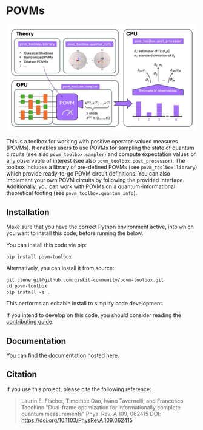 # POVMs

![overview](https://raw.githubusercontent.com/qiskit-community/povm-toolbox/main/docs/_static/read-me-figure.jpg)

This is a toolbox for working with positive operator-valued measures (POVMs).
It enables users to use POVMs for sampling the state of quantum circuits (see
also `povm_toolbox.sampler`) and compute expectation values of any observable of
interest (see also `povm_toolbox.post_processor`).
The toolbox includes a library of pre-defined POVMs (see `povm_toolbox.library`)
which provide ready-to-go POVM circuit definitions. You can also implement your
own POVM circuits by following the provided interface.
Additionally, you can work with POVMs on a quantum-informational theoretical
footing (see `povm_toolbox.quantum_info`).

## Installation

Make sure that you have the correct Python environment active, into which you
want to install this code, before running the below.

You can install this code via pip:
```
pip install povm-toolbox
```

Alternatively, you can install it from source:
```
git clone git@github.com:qiskit-community/povm-toolbox.git
cd povm-toolbox
pip install -e .
```
This performs an editable install to simplify code development.

If you intend to develop on this code, you should consider reading the
[contributing guide](CONTRIBUTING.md).

## Documentation

You can find the documentation hosted
[here](https://qiskit-community.github.io/povm-toolbox/).

## Citation

If you use this project, please cite the following reference:

> Laurin E. Fischer, Timothée Dao, Ivano Tavernelli, and Francesco Tacchino
> "Dual-frame optimization for informationally complete quantum measurements"
> Phys. Rev. A 109, 062415
> DOI: https://doi.org/10.1103/PhysRevA.109.062415
